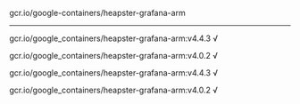 gcr.io/google-containers/heapster-grafana-arm 

----
gcr.io/google_containers/heapster-grafana-arm:v4.4.3 √

gcr.io/google_containers/heapster-grafana-arm:v4.0.2 √

gcr.io/google_containers/heapster-grafana-arm:v4.4.3 √

gcr.io/google_containers/heapster-grafana-arm:v4.0.2 √

